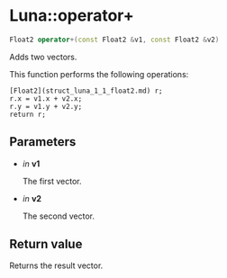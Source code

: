 # Luna::operator+

```c++
Float2 operator+(const Float2 &v1, const Float2 &v2)
```

Adds two vectors. 

This function performs the following operations: 
```
[Float2](struct_luna_1_1_float2.md) r;
r.x = v1.x + v2.x;
r.y = v1.y + v2.y;
return r;
```


## Parameters
* *in* **v1**

    The first vector. 

* *in* **v2**

    The second vector. 

## Return value
Returns the result vector. 

